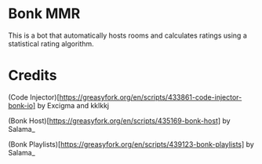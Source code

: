 # Bonk MMR

This is a bot that automatically hosts rooms and calculates ratings using a statistical rating algorithm.

# Credits

(Code Injector)[https://greasyfork.org/en/scripts/433861-code-injector-bonk-io] by Excigma and kklkkj

(Bonk Host)[https://greasyfork.org/en/scripts/435169-bonk-host] by Salama_

(Bonk Playlists)[https://greasyfork.org/en/scripts/439123-bonk-playlists] by Salama_
